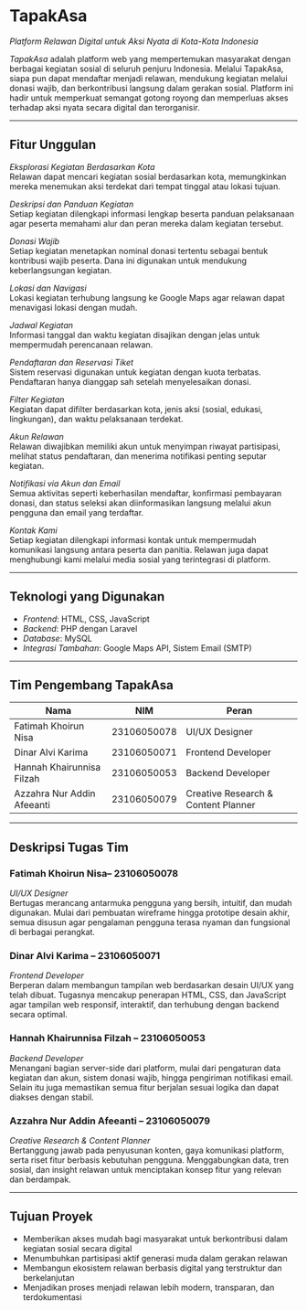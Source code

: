 # TapakAsa  
*Platform Relawan Digital untuk Aksi Nyata di Kota-Kota Indonesia*

*TapakAsa* adalah platform web yang mempertemukan masyarakat dengan berbagai kegiatan sosial di seluruh penjuru Indonesia. Melalui TapakAsa, siapa pun dapat mendaftar menjadi relawan, mendukung kegiatan melalui donasi wajib, dan berkontribusi langsung dalam gerakan sosial. Platform ini hadir untuk memperkuat semangat gotong royong dan memperluas akses terhadap aksi nyata secara digital dan terorganisir.

---

## Fitur Unggulan

*Eksplorasi Kegiatan Berdasarkan Kota*  
Relawan dapat mencari kegiatan sosial berdasarkan kota, memungkinkan mereka menemukan aksi terdekat dari tempat tinggal atau lokasi tujuan.

*Deskripsi dan Panduan Kegiatan*  
Setiap kegiatan dilengkapi informasi lengkap beserta panduan pelaksanaan agar peserta memahami alur dan peran mereka dalam kegiatan tersebut.

*Donasi Wajib*  
Setiap kegiatan menetapkan nominal donasi tertentu sebagai bentuk kontribusi wajib peserta. Dana ini digunakan untuk mendukung keberlangsungan kegiatan.

*Lokasi dan Navigasi*  
Lokasi kegiatan terhubung langsung ke Google Maps agar relawan dapat menavigasi lokasi dengan mudah.

*Jadwal Kegiatan*  
Informasi tanggal dan waktu kegiatan disajikan dengan jelas untuk mempermudah perencanaan relawan.

*Pendaftaran dan Reservasi Tiket*  
Sistem reservasi digunakan untuk kegiatan dengan kuota terbatas. Pendaftaran hanya dianggap sah setelah menyelesaikan donasi.

*Filter Kegiatan*  
Kegiatan dapat difilter berdasarkan kota, jenis aksi (sosial, edukasi, lingkungan), dan waktu pelaksanaan terdekat.

*Akun Relawan*  
Relawan diwajibkan memiliki akun untuk menyimpan riwayat partisipasi, melihat status pendaftaran, dan menerima notifikasi penting seputar kegiatan.

*Notifikasi via Akun dan Email*  
Semua aktivitas seperti keberhasilan mendaftar, konfirmasi pembayaran donasi, dan status seleksi akan diinformasikan langsung melalui akun pengguna dan email yang terdaftar.

*Kontak Kami*  
Setiap kegiatan dilengkapi informasi kontak untuk mempermudah komunikasi langsung antara peserta dan panitia. Relawan juga dapat menghubungi kami melalui media sosial yang terintegrasi di platform.

---

## Teknologi yang Digunakan

- *Frontend*: HTML, CSS, JavaScript  
- *Backend*: PHP dengan Laravel  
- *Database*: MySQL  
- *Integrasi Tambahan*: Google Maps API, Sistem Email (SMTP)

---

## Tim Pengembang TapakAsa

| Nama | NIM | Peran |
|------|-----|-------|
| Fatimah Khoirun Nisa | 23106050078 | UI/UX Designer |
| Dinar Alvi Karima | 23106050071 | Frontend Developer |
| Hannah Khairunnisa Filzah | 23106050053 | Backend Developer |
| Azzahra Nur Addin Afeeanti | 23106050079 | Creative Research & Content Planner |

---

## Deskripsi Tugas Tim

### Fatimah Khoirun Nisa– 23106050078  
*UI/UX Designer*  
Bertugas merancang antarmuka pengguna yang bersih, intuitif, dan mudah digunakan. Mulai dari pembuatan wireframe hingga prototipe desain akhir, semua disusun agar pengalaman pengguna terasa nyaman dan fungsional di berbagai perangkat.

### Dinar Alvi Karima – 23106050071  
*Frontend Developer*  
Berperan dalam membangun tampilan web berdasarkan desain UI/UX yang telah dibuat. Tugasnya mencakup penerapan HTML, CSS, dan JavaScript agar tampilan web responsif, interaktif, dan terhubung dengan backend secara optimal.

### Hannah Khairunnisa Filzah – 23106050053  
*Backend Developer*  
Menangani bagian server-side dari platform, mulai dari pengaturan data kegiatan dan akun, sistem donasi wajib, hingga pengiriman notifikasi email. Selain itu juga memastikan semua fitur berjalan sesuai logika dan dapat diakses dengan stabil.

### Azzahra Nur Addin Afeeanti – 23106050079  
*Creative Research & Content Planner*  
Bertanggung jawab pada penyusunan konten, gaya komunikasi platform, serta riset fitur berbasis kebutuhan pengguna. Menggabungkan data, tren sosial, dan insight relawan untuk menciptakan konsep fitur yang relevan dan berdampak.

---

## Tujuan Proyek

- Memberikan akses mudah bagi masyarakat untuk berkontribusi dalam kegiatan sosial secara digital  
- Menumbuhkan partisipasi aktif generasi muda dalam gerakan relawan  
- Membangun ekosistem relawan berbasis digital yang terstruktur dan berkelanjutan  
- Menjadikan proses menjadi relawan lebih modern, transparan, dan terdokumentasi
